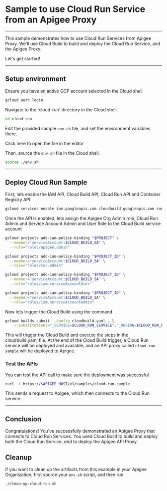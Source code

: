 # Sample to use Cloud Run Service from an Apigee Proxy

---
This sample demonstrates how to use Cloud Run Services from Apigee Proxy.
We'll use Cloud Build to build and deploy the Cloud Run Service, and the Apigee Proxy.

Let's get started!

---

## Setup environment

Ensure you have an active GCP account selected in the Cloud shell

```sh
gcloud auth login
```

Navigate to the 'cloud-run' directory in the Cloud shell.

```sh
cd cloud-run
```

Edit the provided sample `env.sh` file, and set the environment variables there.

Click <walkthrough-editor-open-file filePath="cloud-run/env.sh">here</walkthrough-editor-open-file> to open the file in the editor

Then, source the `env.sh` file in the Cloud shell.

```sh
source ./env.sh
```

---

## Deploy Cloud Run Sample

First, lets enable the IAM API, Cloud Build API, Cloud Run API and Container Registry API

```sh
gcloud services enable iam.googleapis.com cloudbuild.googleapis.com run.googleapis.com containerregistry.googleapis.com
```

Once the API is enabled, lets assign the Apigee Org Admin role, Cloud Run Admin and Service Account Admin and User Role to the Cloud Build service account

```sh
gcloud projects add-iam-policy-binding "$PROJECT" \
  --member="serviceAccount:$CLOUD_BUILD_SA" \
  --role="roles/apigee.admin"

gcloud projects add-iam-policy-binding "$PROJECT_ID" \
  --member="serviceAccount:$CLOUD_BUILD_SA" \
  --role="roles/run.admin"

gcloud projects add-iam-policy-binding "$PROJECT_ID" \
  --member="serviceAccount:$CLOUD_BUILD_SA" \
  --role="roles/iam.serviceAccountUser"

gcloud projects add-iam-policy-binding "$PROJECT_ID" \
  --member="serviceAccount:$CLOUD_BUILD_SA" \
  --role="roles/iam.serviceAccountAdmin"
```

Now lets trigger the Cloud Build using the command

```sh
gcloud builds submit --config cloudbuild.yaml . \
    --substitutions="_SERVICE=$CLOUD_RUN_SERVICE","_REGION=$CLOUD_RUN_REGION","_APIGEE_TEST_ENV=$APIGEE_ENV"
```

This will trigger the Cloud Build and execute the steps in the
<walkthrough-editor-open-file
filePath="cloud-run/cloudbuild.yaml">cloudbuild.yaml</walkthrough-editor-open-file>
file. At the end of the Cloud Build trigger, a Cloud Run service will
be deployed and available, and an API
proxy called `cloud-run-sample` will be deployed to Apigee.

### Test the APIs

You can test the API call to make sure the deployment was successful

```sh
curl -i https://$APIGEE_HOST/v1/samples/cloud-run-sample
```

This sends a request to Apigee, which then connects to the Cloud Run service.

---

## Conclusion

<walkthrough-conclusion-trophy></walkthrough-conclusion-trophy>

Congratulations! You've successfully demonstrated an Apigee Proxy that connects
to Cloud Run Services. You used Cloud Build to build and deploy both the Cloud
Run Service, _and_ to deploy the Apigee API Proxy.

<walkthrough-inline-feedback></walkthrough-inline-feedback>

## Cleanup

If you want to clean up the artifacts from this example in your Apigee
Organization, first source your `env.sh` script, and then run

```bash
./clean-up-cloud-run.sh
```
